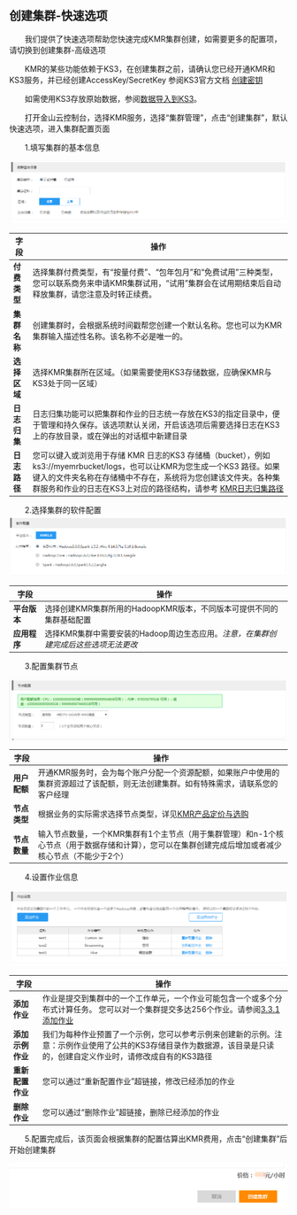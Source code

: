 ## 创建集群-快速选项


　　我们提供了快速选项帮助您快速完成KMR集群创建，如需要更多的配置项，请切换到创建集群-高级选项

　　KMR的某些功能依赖于KS3，在创建集群之前，请确认您已经开通KMR和KS3服务，并已经创建AccessKey/SecretKey 参阅KS3官方文档 [创建密钥](http://www.ksyun.com/doc/art/id/612)

　　如需使用KS3存放原始数据，参阅[数据导入到KS3](shu_ju_dao_ru_zhi_nan.md)。

　　打开金山云控制台，选择KMR服务，选择“集群管理”，点击“创建集群”，默认快速选项，进入集群配置页面
  
　　1.填写集群的基本信息

![快速选项1](./images/ksxx1.png)
 
| 字段| 操作|
| -- | -- |
| **付费类型** | 选择集群付费类型，有“按量付费”、“包年包月”和“免费试用”三种类型， 您可以联系商务来申请KMR集群试用，“试用”集群会在试用期结束后自动释放集群，请您注意及时转正续费。|
| **集群名称** | 创建集群时，会根据系统时间戳帮您创建一个默认名称。您也可以为KMR集群输入描述性名称。该名称不必是唯一的。 |
| **选择区域** | 选择KMR集群所在区域。（如果需要使用KS3存储数据，应确保KMR与KS3处于同一区域） |
| **日志归集** | 日志归集功能可以把集群和作业的日志统一存放在KS3的指定目录中，便于管理和持久保存。该选项默认关闭，开启该选项后需要选择日志在KS3上的存放目录，或在弹出的对话框中新建目录 |
| **日志路径** | 您可以键入或浏览用于存储 KMR 日志的KS3 存储桶（bucket），例如 ks3://myemrbucket/logs，也可以让KMR为您生成一个KS3 路径。如果键入的文件夹名称在存储桶中不存在，系统将为您创建该文件夹。各种集群服务和作业的日志在KS3上对应的路径结构，请参考 [KMR日志归集路径](kmrri_zhi_gui_ji_lu_jing.md) |

　　2.选择集群的软件配置
　
 ![快速选项2](./images/ksxx2.png)
 
 | 字段 | 操作 |
| -- | -- |
| **平台版本** | 选择创建KMR集群所用的HadoopKMR版本，不同版本可提供不同的集群基础配置 |
| **应用程序** | 选择KMR集群中需要安装的Hadoop周边生态应用。*注意，在集群创建完成后这些选项无法更改* |

　　3.配置集群节点

![快速选项3](./images/ksxx3.png)

| 字段 | 操作 |
| -- | -- |
| **用户配额** | 开通KMR服务时，会为每个账户分配一个资源配额，如果账户中使用的集群资源超过了该配额，则无法创建集群。如有特殊需求，请联系您的客户经理 |
| **节点类型** | 根据业务的实际需求选择节点类型，详见[KMR产品定价与选购](chan_pin_ding_jia_yu_xuan_gou.md) |
| **节点数量** | 输入节点数量，一个KMR集群有1个主节点（用于集群管理）和n-1个核心节点（用于数据存储和计算），您可以在集群创建完成后增加或者减少核心节点（不能少于2个） |

　　4.设置作业信息

![快速选项4](./images/ksxx4.png)

| 字段 | 操作 |
| -- | -- |
| **添加作业** | 作业是提交到集群中的一个工作单元，一个作业可能包含一个或多个分布式计算任务。 您可以对一个集群提交多达256个作业。请参阅[3.3.1添加作业]() |
| **添加示例作业** | 我们为每种作业预置了一个示例，您可以参考示例来创建新的示例。注意：示例作业使用了公共的KS3存储目录作为数据源，该目录是只读的，创建自定义作业时，请修改成自有的KS3路径 |
| **重新配置作业** | 您可以通过“重新配置作业”超链接，修改已经添加的作业 |
| **删除作业** | 您可以通过“删除作业”超链接，删除已经添加的作业 |

　　5.配置完成后，该页面会根据集群的配置估算出KMR费用，点击“创建集群”后开始创建集群

![快速选项5](./images/ksxx5.png)
